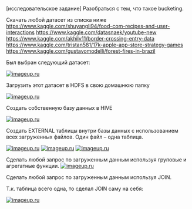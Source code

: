 [исследовательское задание] Разобраться с тем, что такое bucketing.

Скачать любой датасет из списка ниже https://www.kaggle.com/shuyangli94/food-com-recipes-and-user-interactions https://www.kaggle.com/datasnaek/youtube-new https://www.kaggle.com/akhilv11/border-crossing-entry-data https://www.kaggle.com/tristan581/17k-apple-app-store-strategy-games https://www.kaggle.com/gustavomodelli/forest-fires-in-brazil

Был выбран следующий датасет:

[![imageup.ru](https://imageup.ru/img236/3619898/screenshot-from-2020-06-16-14-11-29.png)](https://imageup.ru/img236/3619898/screenshot-from-2020-06-16-14-11-29.png.html)


Загрузить этот датасет в HDFS в свою домашнюю папку

[![imageup.ru](https://imageup.ru/img3/3619900/screenshot-from-2020-06-16-14-12-46.png)](https://imageup.ru/img3/3619900/screenshot-from-2020-06-16-14-12-46.png.html)


Создать собственную базу данных в HIVE

[![imageup.ru](https://imageup.ru/img14/3619894/screenshot-from-2020-06-16-14-02-24.png)](https://imageup.ru/img14/3619894/screenshot-from-2020-06-16-14-02-24.png.html)

Создать EXTERNAL таблицы внутри базы данных с использованием всех загруженных файлов. Один файл – одна таблица.

[![imageup.ru](https://imageup.ru/img211/3619915/screenshot-from-2020-06-16-14-22-35.png)](https://imageup.ru/img211/3619915/screenshot-from-2020-06-16-14-22-35.png.html)
[![imageup.ru](https://imageup.ru/img69/3619922/screenshot-from-2020-06-16-14-28-38.png)](https://imageup.ru/img69/3619922/screenshot-from-2020-06-16-14-28-38.png.html)
[![imageup.ru](https://imageup.ru/img246/3619924/screenshot-from-2020-06-16-14-30-34.png)](https://imageup.ru/img246/3619924/screenshot-from-2020-06-16-14-30-34.png.html)


Сделать любой запрос по загруженным данным используя груповые и агрегатные функции.
[![imageup.ru](https://imageup.ru/img242/3619929/screenshot-from-2020-06-16-14-37-34.png)](https://imageup.ru/img242/3619929/screenshot-from-2020-06-16-14-37-34.png.html)

Сделать любой запрос по загруженным данным используя JOIN.

Т.к. таблица всего одна, то сделал JOIN саму на себя:

[![imageup.ru](https://imageup.ru/img142/3619944/screenshot-from-2020-06-16-14-57-29.png)](https://imageup.ru/img142/3619944/screenshot-from-2020-06-16-14-57-29.png.html)
